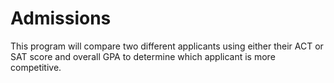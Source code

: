 # Admissions

This program will compare two different applicants
using either their ACT or SAT score and overall
GPA to determine which applicant is more competitive.
